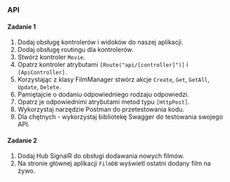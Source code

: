 ### API

#### Zadanie 1

1. Dodaj obsługę kontrolerów i widoków do naszej aplikacji.
1. Dodaj obsługę routingu dla kontrolerów. 
1. Stwórz kontroler `Movie`.
1. Opatrz kontroler atrybutami `[Route("api/[controller]")]` i `[ApiController]`.
1. Korzystając z klasy FilmManager stwórz akcje `Create`, `Get`, `GetAll`, `Update`, `Delete`.
1. Pamiętajcie o dodaniu odpowiedniego rodzaju odpowiedzi. 
1. Opatrz je odpowiednimi atrybutami metod typu `[HttpPost]`.
1. Wykorzystaj narzędzie Postman do przetestowania kodu.
1. Dla chętnych - wykorzystaj bibliotekę Swagger do testowania swojego API.

#### Zadanie 2

1. Dodaj Hub SignalR do obsługi dodawania nowych filmów. 
1. Na stronie głównej aplikacji `FilmDB` wyświetl ostatni dodany film na żywo.
